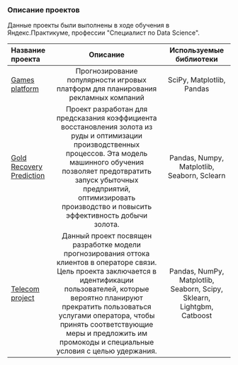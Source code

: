 ### Описание проектов
Данные проекты были выполнены в ходе обучения в Яндекс.Практикуме, профессии "Специалист по Data Science".

| Название проекта | Описание | Используемые библиотеки |
| :-------------------- | :---------------------------: |:---------------------------:|
| [Games platform](https://github.com/DariOrlova/project_yandex/tree/main/games_platform_project)| Прогнозирование популярности игровых платформ для планирования рекламных компаний | SciPy, Matplotlib, Pandas |
| [Gold Recovery Prediction](https://github.com/DariOrlova/project_yandex/tree/main/gold_project) | Проект разработан для предсказания коэффициента восстановления золота из руды и оптимизации производственных процессов. Эта модель машинного обучения позволяет предотвратить запуск убыточных предприятий, оптимизировать производство и повысить эффективность добычи золота. |Pandas, Numpy, Matplotlib, Seaborn, Sclearn|
| [Telecom project](https://github.com/DariOrlova/project_yandex/tree/main/telecom_project) | Данный проект посвящен разработке модели прогнозирования оттока клиентов в операторе связи. Цель проекта заключается в идентификации пользователей, которые вероятно планируют прекратить пользоваться услугами оператора, чтобы принять соответствующие меры и предложить им промокоды и специальные условия с целью удержания. | Pandas, NumPy, Matplotlib, Seaborn, Scipy, Sklearn, Lightgbm, Catboost |
